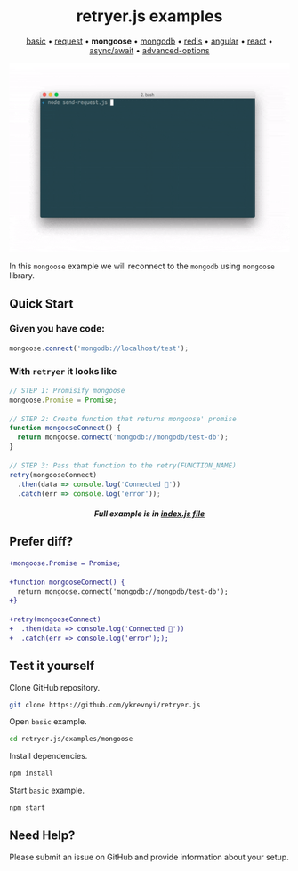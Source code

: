 
<h1 align="center">retryer.js examples</h1>

<p align="center">
  <a href="https://github.com/ykrevnyi/reconnect/blob/docs/examples/basic/">basic</a> &bull;
  <a href="https://github.com/ykrevnyi/reconnect/blob/docs/examples/request/">request</a> &bull;
  <b>mongoose</b> &bull;
  <a href="https://github.com/ykrevnyi/reconnect/blob/docs/examples/mongodb/">mongodb</a> &bull;
  <a href="https://github.com/ykrevnyi/reconnect/blob/docs/examples/redis/">redis</a> &bull;
  <a href="https://github.com/ykrevnyi/reconnect/blob/docs/examples/angular/">angular</a> &bull;
  <a href="https://github.com/ykrevnyi/reconnect/blob/docs/examples/react/">react</a> &bull;
  <a href="https://github.com/ykrevnyi/reconnect/blob/docs/examples/async-await/">async/await</a> &bull;
  <a href="https://github.com/ykrevnyi/reconnect/blob/docs/examples/advanced-options/">advanced-options</a>
</p>

<p align="center">
  <img src="https://github.com/ykrevnyi/reconnect/blob/docs/docs/retryer-v1.5.1.gif" alt="retryer.js intro"/>
</p>

In this `mongoose` example we will reconnect to the `mongodb` using `mongoose` library.

## Quick Start

### Given you have code:

```javascript
mongoose.connect('mongodb://localhost/test');
```

### With `retryer` it looks like
```javascript
// STEP 1: Promisify mongoose
mongoose.Promise = Promise;

// STEP 2: Create function that returns mongoose' promise
function mongooseConnect() {
  return mongoose.connect('mongodb://mongodb/test-db');
}

// STEP 3: Pass that function to the retry(FUNCTION_NAME)
retry(mongooseConnect)
  .then(data => console.log('Connected 🎉'))
  .catch(err => console.log('error'));
```
<h5 align="center">Full example is in <a href="https://github.com/ykrevnyi/reconnect/blob/docs/examples/basic/index.js">index.js file</a></h5>

## Prefer diff?
```diff
+mongoose.Promise = Promise;

+function mongooseConnect() {
  return mongoose.connect('mongodb://mongodb/test-db');
+}

+retry(mongooseConnect)
+  .then(data => console.log('Connected 🎉'))
+  .catch(err => console.log('error'););
```

## Test it yourself
Clone GitHub repository.
```bash
git clone https://github.com/ykrevnyi/retryer.js
```

Open `basic` example.
```bash
cd retryer.js/examples/mongoose
```

Install dependencies.
```bash
npm install
```

Start `basic` example.
```bash
npm start
```

## Need Help?
Please submit an issue on GitHub and provide information about your setup.
